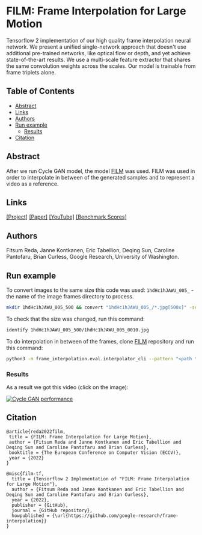 # FILM: Frame Interpolation for Large Motion
Tensorflow 2 implementation of our high quality frame interpolation neural network. We present a unified single-network approach that doesn't use additional pre-trained networks, like optical flow or depth, and yet achieve state-of-the-art results. We use a multi-scale feature extractor that shares the same convolution weights across the scales. Our model is trainable from frame triplets alone.

## Table of Contents
* [Abstract](#abstract)
* [Links](#links)
* [Authors](#authors)
* [Run example](#run-example)
  * [Results](#results)
* [Citation](#citation)

## Abstract
After we run Cycle GAN model, the model [FILM](https://github.com/google-research/frame-interpolation) was used.
FILM was used in order to interpolate in between of the generated samples and to represent a video as a reference.

## Links
[[Project]](https://github.com/google-research/frame-interpolation#project--paper--youtube--benchmark-scores-) 
[[Paper]](https://arxiv.org/pdf/2202.04901.pdf) 
[[YouTube]](https://www.youtube.com/watch?v=OAD-BieIjH4)
[[Benchmark Scores]](https://github.com/google-research/frame-interpolation)

## Authors
Fitsum Reda, Janne Kontkanen, Eric Tabellion, Deqing Sun, Caroline Pantofaru, Brian Curless, Google Research, University of Washington.

## Run example

To convert images to the same size this code was used:
`1hdHc1hJAWU_005_` - the name of the image frames directory to process.
```bash
mkdir 1hdHc1hJAWU_005_500 && convert "1hdHc1hJAWU_005_/*.jpg[500x]" -set filename:base "%[basename]" "1hdHc1hJAWU_005_500/%[filename:base].jpg"
```

To check that the size was changed, run this command:
```bash
identify 1hdHc1hJAWU_005_500/1hdHc1hJAWU_005_0010.jpg
```

To do interpolation in between of the frames, clone [FILM](https://github.com/google-research/frame-interpolation) repository and run this command:
```bash
python3 -m frame_interpolation.eval.interpolator_cli --pattern "<path to the directory of the grames for the interpolation>" --model_path pretrained_models/film_net/Style/saved_model --times_to_interpolate 6 --output_video
```

### Results
As a result we got this video (click on the image):

[![Cycle GAN performance](https://img.youtube.com/vi/ZpkNwWG8qWo/0.jpg)](https://www.youtube.com/watch?v=ZpkNwWG8qWo)


## Citation
```
@article{reda2022film,
 title = {FILM: Frame Interpolation for Large Motion},
 author = {Fitsum Reda and Janne Kontkanen and Eric Tabellion and Deqing Sun and Caroline Pantofaru and Brian Curless},
 booktitle = {The European Conference on Computer Vision (ECCV)},
 year = {2022}
}
```
```
@misc{film-tf,
  title = {Tensorflow 2 Implementation of "FILM: Frame Interpolation for Large Motion"},
  author = {Fitsum Reda and Janne Kontkanen and Eric Tabellion and Deqing Sun and Caroline Pantofaru and Brian Curless},
  year = {2022},
  publisher = {GitHub},
  journal = {GitHub repository},
  howpublished = {\url{https://github.com/google-research/frame-interpolation}}
}
```